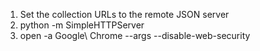 
1. Set the collection URLs to the remote JSON server
2. python -m SimpleHTTPServer
3. open -a Google\ Chrome --args --disable-web-security
